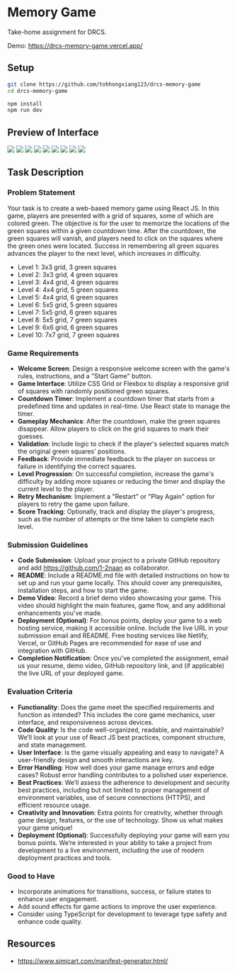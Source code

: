 # Memory Game

Take-home assignment for DRCS.

Demo: https://drcs-memory-game.vercel.app/

## Setup

```sh
git clone https://github.com/tohhongxiang123/drcs-memory-game
cd drcs-memory-game

npm install
npm run dev
```

## Preview of Interface

![](./screenshots/preview.gif)
![](./screenshots/before-begin.png)
![](./screenshots/instructions-modal.png)
![](./screenshots/starting-level.png)
![](./screenshots/example-level.png)
![](./screenshots/game-success.png)
![](./screenshots/game-over.png)
![](./screenshots/mobile-view-1.png)
![](./screenshots/mobile-view-2.png)

## Task Description

### Problem Statement

Your task is to create a web-based memory game using React JS. In this game, players are presented with a grid of squares, some of which are colored green. The objective is for the user to memorize the locations of the green squares within a given countdown time. After the countdown, the green squares will vanish, and players need to click on the squares where the green ones were located. Success in remembering all green squares advances the player to the next level, which increases in difficulty.

-   Level 1: 3x3 grid, 3 green squares
-   Level 2: 3x3 grid, 4 green squares
-   Level 3: 4x4 grid, 4 green squares
-   Level 4: 4x4 grid, 5 green squares
-   Level 5: 4x4 grid, 6 green squares
-   Level 6: 5x5 grid, 5 green squares
-   Level 7: 5x5 grid, 6 green squares
-   Level 8: 5x5 grid, 7 green squares
-   Level 9: 6x6 grid, 6 green squares
-   Level 10: 7x7 grid, 7 green squares

### Game Requirements

-   **Welcome Screen**: Design a responsive welcome screen with the game's rules, instructions, and a "Start Game" button.
-   **Game Interface**: Utilize CSS Grid or Flexbox to display a responsive grid of squares with randomly positioned green squares.
-   **Countdown Timer**: Implement a countdown timer that starts from a predefined time and updates in real-time. Use React state to manage the timer.
-   **Gameplay Mechanics**: After the countdown, make the green squares disappear. Allow players to click on the grid squares to mark their guesses.
-   **Validation**: Include logic to check if the player's selected squares match the original green squares' positions.
-   **Feedback**: Provide immediate feedback to the player on success or failure in identifying the correct squares.
-   **Level Progression**: On successful completion, increase the game's difficulty by adding more squares or reducing the timer and display the current level to the player.
-   **Retry Mechanism**: Implement a "Restart" or "Play Again" option for players to retry the game upon failure.
-   **Score Tracking**: Optionally, track and display the player's progress, such as the number of attempts or the time taken to complete each level.

### Submission Guidelines

-   **Code Submission**: Upload your project to a private GitHub repository and add https://github.com/1-2naan as collaborator.
-   **README**: Include a README.md file with detailed instructions on how to set up and run your game locally. This should cover any prerequisites, installation steps, and how to start the game.
-   **Demo Video**: Record a brief demo video showcasing your game. This video should highlight the main features, game flow, and any additional enhancements you've made.
-   **Deployment (Optional)**: For bonus points, deploy your game to a web hosting service, making it accessible online. Include the live URL in your submission email and README. Free hosting services like Netlify, Vercel, or GitHub Pages are recommended for ease of use and integration with GitHub.
-   **Completion Notification**: Once you've completed the assignment, email us your resume, demo video, GitHub repository link, and (if applicable) the live URL of your deployed game.

### Evaluation Criteria

-   **Functionality**: Does the game meet the specified requirements and function as intended? This includes the core game mechanics, user interface, and responsiveness across devices.
-   **Code Quality**: Is the code well-organized, readable, and maintainable? We’ll look at your use of React JS best practices, component structure, and state management.
-   **User Interface**: Is the game visually appealing and easy to navigate? A user-friendly design and smooth interactions are key.
-   **Error Handling**: How well does your game manage errors and edge cases? Robust error handling contributes to a polished user experience.
-   **Best Practices**: We’ll assess the adherence to development and security best practices, including but not limited to proper management of environment variables, use of secure connections (HTTPS), and efficient resource usage.
-   **Creativity and Innovation**: Extra points for creativity, whether through game design, features, or the use of technology. Show us what makes your game unique!
-   **Deployment (Optional)**: Successfully deploying your game will earn you bonus points. We’re interested in your ability to take a project from development to a live environment, including the use of modern deployment practices and tools.

### Good to Have

-   Incorporate animations for transitions, success, or failure states to enhance user engagement.
-   Add sound effects for game actions to improve the user experience.
-   Consider using TypeScript for development to leverage type safety and enhance code quality.

## Resources

-   https://www.simicart.com/manifest-generator.html/
